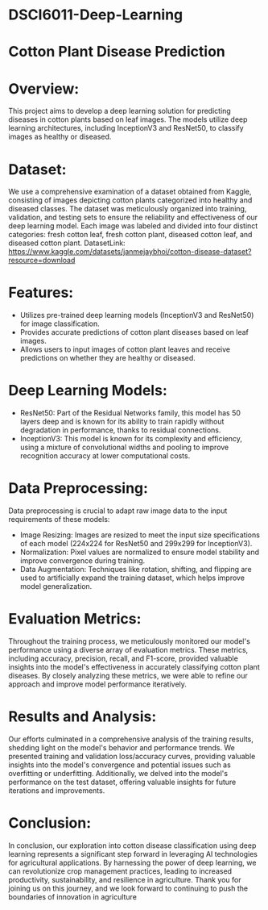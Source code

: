 # DSCI6011-Deep-Learning
# Cotton Plant Disease Prediction
# Overview:
This project aims to develop a deep learning solution for predicting diseases in cotton plants based on leaf images. The models utilize deep learning architectures, including InceptionV3 and ResNet50, to classify images as healthy or diseased.
# Dataset:
We use a comprehensive examination of a dataset obtained from Kaggle, consisting of images depicting cotton plants categorized into healthy and diseased classes. The dataset was meticulously organized into training, validation, and testing sets to ensure the reliability and effectiveness of our deep learning model. Each image was labeled and divided into four distinct categories: fresh cotton leaf, fresh cotton plant, diseased cotton leaf, and diseased cotton plant.
DatasetLink: https://www.kaggle.com/datasets/janmejaybhoi/cotton-disease-dataset?resource=download 
# Features:
- Utilizes pre-trained deep learning models (InceptionV3 and ResNet50) for image classification.
- Provides accurate predictions of cotton plant diseases based on leaf images.
- Allows users to input images of cotton plant leaves and receive predictions on whether they are healthy or diseased.
# Deep Learning Models:
- ResNet50: Part of the Residual Networks family, this model has 50 layers deep and is known for its ability to train rapidly without degradation in performance, thanks to residual connections.
- InceptionV3: This model is known for its complexity and efficiency, using a mixture of convolutional widths and pooling to improve recognition accuracy at lower computational costs.
# Data Preprocessing: 
Data preprocessing is crucial to adapt raw image data to the input requirements of these models:

- Image Resizing: Images are resized to meet the input size specifications of each model (224x224 for ResNet50 and 299x299 for InceptionV3).
- Normalization: Pixel values are normalized to ensure model stability and improve convergence during training.
- Data Augmentation: Techniques like rotation, shifting, and flipping are used to artificially expand the training dataset, which helps improve model generalization.
# Evaluation Metrics:
Throughout the training process, we meticulously monitored our model's performance using a diverse array of evaluation metrics. These metrics, including accuracy, precision, recall, and F1-score, provided valuable insights into the model's effectiveness in accurately classifying cotton plant diseases. By closely analyzing these metrics, we were able to refine our approach and improve model performance iteratively.

# Results and Analysis:
Our efforts culminated in a comprehensive analysis of the training results, shedding light on the model's behavior and performance trends. We presented training and validation loss/accuracy curves, providing valuable insights into the model's convergence and potential issues such as overfitting or underfitting. Additionally, we delved into the model's performance on the test dataset, offering valuable insights for future iterations and improvements.
# Conclusion:
In conclusion, our exploration into cotton disease classification using deep learning represents a significant step forward in leveraging AI technologies for agricultural applications. By harnessing the power of deep learning, we can revolutionize crop management practices, leading to increased productivity, sustainability, and resilience in agriculture. Thank you for joining us on this journey, and we look forward to continuing to push the boundaries of innovation in agriculture

